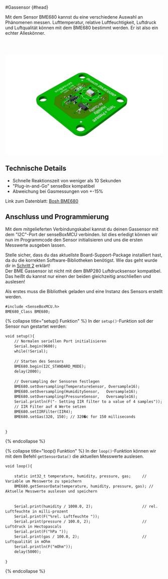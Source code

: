 #Gassensor {#head}
<div class="description">

Mit dem Sensor BME680 kannst du eine verschiedene Auswahl an Phänomenen messen. Lufttemperatur, relative Luftfeuchtigkeit, Luftdruck und Luftqualität können mit dem BME680 bestimmt werden. Er ist also ein echter Alleskönner. 
</div>

<div class="line">
    <br>
    <br>
</div>

![Der BME680](https://github.com/sensebox/resources/raw/master/gitbook_pictures/bme.png)

## Technische Details
* Schnelle Reaktionszeit von weniger als 10 Sekunden
* "Plug-in-and-Go" senseBox kompatibel
* Abweichung bei Gasmessungen von +-15%

Link zum Datenblatt: [Bosh BME680](https://www.bosch-sensortec.com/media/boschsensortec/downloads/datasheets/bst-bme680-ds001.pdf)

## Anschluss und Programmierung

Mit dem mitgelieferten Verbindungskabel kannst du deinen Gassensor mit dem "I2C"-Port der senseBoxMCU verbinden. 
Ist dies erledigt können wir nun im Programmcode den Sensor initialisieren und uns die ersten Messwerte ausgeben lassen.

<div class="box_warning">
    <i class="fa fa-info fa-fw" aria-hidden="true" style="color: #42acf3;"></i>
    Stelle sicher, dass du das aktuellste Board-Support-Package installiert hast, da du die korrekten Software-Bibliotheken benötigst. Wie das geht wurde dir in <a href ="../erste-schritte/board-support-packages-installieren.md">Schritt 2</a> erklärt!
</div>
<div class="box_error">
    <i class="fa fa-info fa-fw" aria-hidden="true" style="color: #42acf3;"></i>
    Der BME Gassensor ist nicht mit dem BMP280 Luftdrucksensor kompatibel. Das heißt du kannst nur einen der beiden gleichzeitig anschließen und auslesen!
</div>


Als erstes muss die Bibliothek geladen und eine Instanz des Sensors erstellt werden.

```arduino 
#include <SenseBoxMCU.h>
BME680_Class BME680;
```
{% collapse title="setup() Funktion" %}
In der `setup()`-Funktion soll der Sensor nun gestartet werden: 

```arduino
void setup(){
    // Normalen seriellen Port initialisieren 
    Serial.begin(9600);
    while(!Serial);

    // Starten des Sensors
    BME680.begin(I2C_STANDARD_MODE);
    delay(2000);

    // Oversampling der Sensoren festlegen
    BME680.setOversampling(TemperatureSensor, Oversample16);
    BME680.setOversampling(HumiditySensor,   Oversample16);
    BME680.setOversampling(PressureSensor,   Oversample16);
    Serial.println(F("- Setting IIR filter to a value of 4 samples"));
    // IIR Filter auf 4 Werte setzen
    BME680.setIIRFilter(IIR4);
    BME680.setGas(320, 150); // 320�c for 150 milliseconds


}
```

{% endcollapse %}

{% collapse title="loop() Funktion" %}
In der `loop()`-Funktion können wir mit dem Befehl `getSensorData()` die aktuellen Messwerte auslesen.

```arduino
void loop(){

    static int32_t temperature, humidity, pressure, gas;     // Variable um Messwerte zu speichern
    BME680.getSensorData(temperature, humidity, pressure, gas); // Aktuelle Messwerte auslesen und speichern


    Serial.print(humidity / 1000.0, 2);                      // rel. Luftfeuchte in milli-prozent
    Serial.print(F("%rel. Luftfeuchte "));
    Serial.print(pressure / 100.0, 2);                       // Luftdruck in Hectopascals
    Serial.print(F("hPa "));
    Serial.print(gas / 100.0, 2);                            // Luftqualität in mOhm
    Serial.println(F("mOhm"));
    delay(5000);

}
```
{% endcollapse %}

